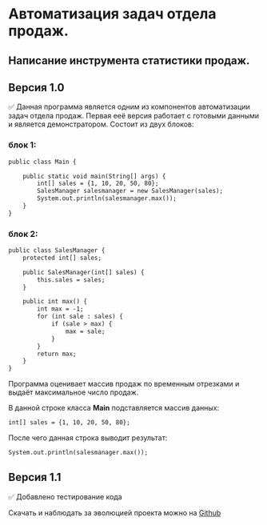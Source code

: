 # Автоматизация задач отдела продаж.

## Написание инструмента статистики продаж.

## Версия 1.0

:white_check_mark: Данная программа является одним из компонентов автоматизации
задач отдела продаж. Первая ееё версия работает с готовыми данными
и является демонстратором. Состоит из двух блоков:

### блок 1:

```html
public class Main {

    public static void main(String[] args) {
        int[] sales = {1, 10, 20, 50, 80};
        SalesManager salesmanager = new SalesManager(sales);
        System.out.println(salesmanager.max());
    }
}
```

### блок 2:

```html
public class SalesManager {
    protected int[] sales;

    public SalesManager(int[] sales) {
        this.sales = sales;
    }

    public int max() {
        int max = -1;
        for (int sale : sales) {
            if (sale > max) {
                max = sale;
            }
        }
        return max;
    }
}
```

Программа оценивает массив продаж по временным
отрезками и выдаёт максимальное число продаж.

В данной строке класса **Main** подставляется массив данных:

```html
int[] sales = {1, 10, 20, 50, 80};
```

После чего данная строка выводит результат:

```html
System.out.println(salesmanager.max());
```

## Версия 1.1

:white_check_mark: Добавлено тестирование кода

Скачать и наблюдать за эволюцией проекта можно на 
[Github](https://github.com/Aviator46/projects-of-netology.git)